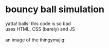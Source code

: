 # bouncy ball simulation
yatta! balls! this code is so bad
<br>
uses HTML, CSS (barely) and JS
<br>
<br>
an image of the thingymajig:
<br>
